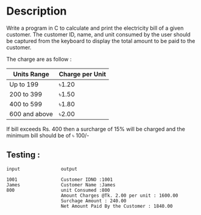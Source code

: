 # Description 

Write a program in C to calculate and print the electricity bill of a given customer. The
customer ID, name, and unit consumed by the user should be captured from the keyboard
to display the total amount to be paid to the customer.

The charge are as follow :

| Units Range               | Charge per Unit |
|---------------------------|-----------------|
| Up to 199                 | ৳1.20           |
| 200 to 399                | ৳1.50           |
| 400 to 599                | ৳1.80           |
| 600 and above             | ৳2.00           |


If bill exceeds Rs. 400 then a surcharge of 15% will be charged and the minimum bill
should be of ৳ 100/-

## Testing : 

	input 				output

	1001				Customer IDNO :1001
	James				Customer Name :James
	800					unit Consumed :800
						Amount Charges @Tk. 2.00 per unit : 1600.00
						Surchage Amount : 240.00
						Net Amount Paid By the Customer : 1840.00
